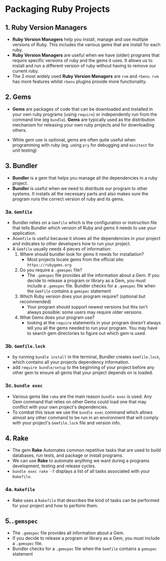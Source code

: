# Packaging Ruby Projects

## 1. Ruby Version Managers

- **Ruby Version Managers** help you install, manage and use multiple versions of Ruby. This includes the various gems that are install for each ruby.
- **Ruby Version Managers** are useful when we have (older) programs that require specific versions of ruby and the gems it uses. It allows us to install and run a different version of ruby without having to remove our current ruby.  
- The 2 most widely used **Ruby Version Managers** are `rvm` and `rbenv`. `rvm` has more features whilst `rbenv` plugins provide more functionality.

## 2. Gems

- **Gems** are packages of code that can be downloaded and installed in your own ruby programs (using `require`) or independently run from the command line (eg `bundle`). **Gems** are typically used as the distribution mechanism for releasing your own ruby projects and for downloading others.

- While gem use is optional, gems are often quite useful when programming with ruby (eg. using `pry` for debugging and `minitest` for unit testing)

  

## 3. Bundler

- **Bundler** is a gem that helps you manage all the dependencies in a ruby project.
- **Bundler** is useful when we need to distribute our program to other systems. It installs all the necessary parts and also makes sure the program runs the correct version of ruby and its gems.

### 3a. `Gemfile`

- Bundler relies on a `Gemfile` which is the configuration or instruction file that tells Bundler which version of Ruby and gems it needs to use your application.
- A`Gemfile` is useful because it shows all the dependencies in your project and indicates to other developers how to run your project.
- A `Gemfile` usually needs 4 pieces of information:
  1. Where should bundler look for gems it needs for installation?
     - Most projects locate gems from the official site: `https://rubygems.org`
  2. Do you require a `.gemspec` file?
     - The `.gemspec` file provides all the information about a Gem. If you decide to release a program or library as a Gem, you must include a `.gemspec` file. Bundler checks for a `.gemspec` file when the `Gemfile` contains a `gemspec` statement
  3. Which Ruby version does your program require? (optional but recommended)
     - Your program should support newest versions but this isn't always possible: some users may require older versions. 
  4. What Gems does your program use?
     - looking at the `require` statements in your program doesn't always tell you all the gems needed to run your program. You may have to  search gem directories to figure out which gem is used.

### 3b. `Gemfile.lock`

- by running `bundle install` in the terminal, Bundler creates `Gemfile.lock`, which contains all your projects dependency information.
- add `require bundle/setup` to the beginning of your project before any other gem to ensure all gems that your project depends on is loaded.

### 3c. `bundle exec`

- Various gems like `rake`  are the main reason `bundle exec` is used. Any Gem command that relies on other Gems could load one that may conflict with your own project's dependencies.
- To combat this issue we use the `bundle exec` command which allows almost any other command to be run in an environment that will comply with your project's `Gemfile.lock` file and version info.

## 4. Rake

- The gem **Rake** Automates common repetitive tasks that are used to build databases, run tests, and package or install programs.
- We can use **Rake** to automate anything we want during a programs development, testing and release cycles.
- `bundle exec rake -T` displays a list of all tasks associated with your `Rakefile`. 

### 4a. `Rakefile`

- Rake uses a `Rakefile` that describes the kind of tasks can be performed for your project and how to perform them. 

## 5.`.gemspec`

- The `.gemspec` file provides all information about a Gem. 
- If you decide to release a program or library as a Gem, you must include a `.gemspec` file.
- Bundler checks for a `.gemspec` file when the `Gemfile` contains a `gemspec` statement